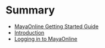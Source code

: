 # Summary

* [MayaOnline Getting Started Guide](README.md)
* [Introduction](introduction.md)
* [Logging in to MayaOnline](chapter1.md)

